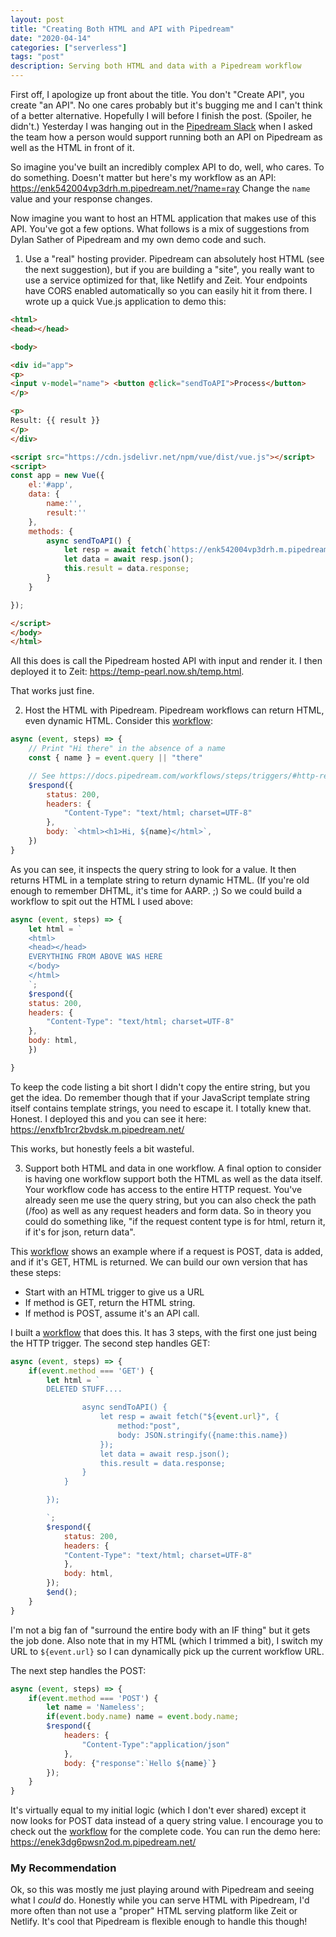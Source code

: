 ```yaml
---
layout: post
title: "Creating Both HTML and API with Pipedream"
date: "2020-04-14"
categories: ["serverless"]
tags: "post"
description: Serving both HTML and data with a Pipedream workflow
---
```


First off, I apologize up front about the title. You don't "Create API", you create "an API". No one cares probably but it's bugging me and I can't think of a better alternative. Hopefully I will before I finish the post. (Spoiler, he didn't.) Yesterday I was hanging out in the <a href="https://pipedream.com/community">Pipedream Slack</a> when I asked the team how a person would support running both an API  on Pipedream as well as the HTML in front of it. 

So imagine you've built an incredibly complex API to do, well, who cares. To do something. Doesn't matter but here's my workflow as an API: <https://enk542004vp3drh.m.pipedream.net/?name=ray> Change the `name` value and your response changes.

Now imagine you want to host an HTML application that makes use of this API. You've got a few options. What follows is a mix of suggestions from Dylan Sather of Pipedream and my own demo code and such. 

1) Use a "real" hosting provider. Pipedream can absolutely host HTML (see the next suggestion), but if you are building a "site", you really want to use a service optimized for that, like Netlify and Zeit. Your endpoints have CORS enabled automatically so you can easily hit it from there. I wrote up a quick Vue.js application to demo this:

```html
<html>
<head></head>

<body>

<div id="app">
<p>
<input v-model="name"> <button @click="sendToAPI">Process</button>
</p>

<p>
Result: {{ result }}
</p>
</div>

<script src="https://cdn.jsdelivr.net/npm/vue/dist/vue.js"></script>
<script>
const app = new Vue({
	el:'#app',
	data: {
		name:'',
		result:''
	},
	methods: {
		async sendToAPI() {
			let resp = await fetch(`https://enk542004vp3drh.m.pipedream.net/?name=${this.name}`);
			let data = await resp.json();
			this.result = data.response;
		}
	}

});

</script>
</body>
</html>
```

All this does is call the Pipedream hosted API with input and render it. I then deployed it to Zeit: <https://temp-pearl.now.sh/temp.html>. 

That works just fine. 

2) Host the HTML with Pipedream. Pipedream workflows can return HTML, even dynamic HTML. Consider this [workflow](https://pipedream.com/@dylburger/respond-with-html-p_V9C2Kp/edit):

```js
async (event, steps) => {
	// Print "Hi there" in the absence of a name
	const { name } = event.query || "there"

	// See https://docs.pipedream.com/workflows/steps/triggers/#http-responses
	$respond({
		status: 200,
		headers: {
			"Content-Type": "text/html; charset=UTF-8"
		},
		body: `<html><h1>Hi, ${name}</html>`,
	}) 
}
```

As you can see, it inspects the query string to look for a value. It then returns HTML in a template string to return dynamic HTML. (If you're old enough to remember DHTML, it's time for AARP. ;) So we could build a workflow to spit out the HTML I used above:

```js
async (event, steps) => {
	let html = `
	<html>
	<head></head>
	EVERYTHING FROM ABOVE WAS HERE
	</body>
	</html>
	`;
	$respond({
	status: 200,
	headers: {
		"Content-Type": "text/html; charset=UTF-8"
	},
	body: html,
	}) 

}
```

To keep the code listing a bit short I didn't copy the entire string, but you get the idea. Do remember though that if your JavaScript template string itself contains template strings, you need to escape it. I totally knew that. Honest. I deployed this and you can see it here: <https://enxfb1rcr2bvdsk.m.pipedream.net/> 

This works, but honestly feels a bit wasteful. 

3) Support both HTML and data in one workflow. A final option to consider is having one workflow support both the HTML as well as the data itself. Your workflow code has access to the entire HTTP request. You've already seen me use the query string, but you can also check the path (/foo) as well as any request headers and form data. So in theory you could do something like, "if the request content type is for html, return it, if it's for json, return data". 

This [workflow](https://pipedream.com/@dylburger/generate-an-rss-feed-from-http-post-requests-retrieve-via-get-request-p_n1CrQG/edit) shows an example where if a request is POST, data is added, and if it's GET, HTML is returned. We can build our own version that has these steps:

* Start with an HTML trigger to give us a URL
* If method is GET, return the HTML string.
* If method is POST, assume it's an API call.
  
I built a [workflow](https://pipedream.com/@raymondcamden/html-api-demo-p_RRCdjB/edit) that does this. It has 3 steps, with the first one just being the HTTP trigger. The second step handles GET:

```js
async (event, steps) => {
	if(event.method === 'GET') {
		let html = `
		DELETED STUFF....

				async sendToAPI() {
					let resp = await fetch("${event.url}", {
						method:"post",
						body: JSON.stringify({name:this.name})
					});
					let data = await resp.json();
					this.result = data.response;
				}
			}

		});

		`;
		$respond({
			status: 200,
			headers: {
			"Content-Type": "text/html; charset=UTF-8"
			},
			body: html,
		});
		$end();   
	}
}
```

I'm not a big fan of "surround the entire body with an IF thing" but it gets the job done. Also note that in my HTML (which I trimmed a bit), I switch my URL to `${event.url}` so I can dynamically pick up the current workflow URL.

The next step handles the POST:

```js
async (event, steps) => {
	if(event.method === 'POST') {
		let name = 'Nameless';
		if(event.body.name) name = event.body.name;
		$respond({
			headers: {
				"Content-Type":"application/json"
			},
			body: {"response":`Hello ${name}`}
		});
	}
}
```

It's virtually equal to my initial logic (which I don't ever shared) except it now looks for POST data instead of a query string value. I encourage you to check out the [workflow](https://pipedream.com/@raymondcamden/html-api-demo-p_RRCdjB/edit) for the complete code. You can run the demo here: <https://enek3dg6pwsn2od.m.pipedream.net/>

### My Recommendation

Ok, so this was mostly me just playing around with Pipedream and seeing what I *could* do. Honestly while you can serve HTML with Pipedream, I'd more often than not use a "proper" HTML serving platform like Zeit or Netlify. It's cool that Pipedream is flexible enough to handle this though!